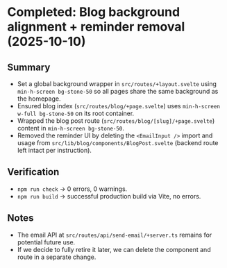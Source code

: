 # Completed: Blog background alignment + reminder removal (2025-10-10)

## Summary
- Set a global background wrapper in `src/routes/+layout.svelte` using `min-h-screen bg-stone-50` so all pages share the same background as the homepage.
- Ensured blog index (`src/routes/blog/+page.svelte`) uses `min-h-screen w-full bg-stone-50` on its root container.
- Wrapped the blog post route (`src/routes/blog/[slug]/+page.svelte`) content in `min-h-screen bg-stone-50`.
- Removed the reminder UI by deleting the `<EmailInput />` import and usage from `src/lib/blog/components/BlogPost.svelte` (backend route left intact per instruction).

## Verification
- `npm run check` → 0 errors, 0 warnings.
- `npm run build` → successful production build via Vite, no errors.

## Notes
- The email API at `src/routes/api/send-email/+server.ts` remains for potential future use.
- If we decide to fully retire it later, we can delete the component and route in a separate change.
